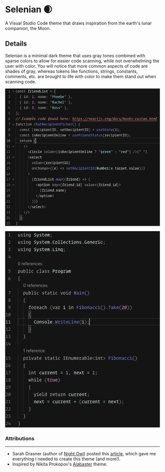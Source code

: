 # Selenian 🌒
A Visual Studio Code theme that draws inspiration from the earth's lunar companion, the Moon. 

## Details
Selenian is a minimal dark theme that uses gray tones combined with sparse colors to allow for easier code scanning, while not overwhelming the user with color. You will notice that more common aspects of code are shades of gray, whereas tokens like functions, strings, constants, comments, etc. are brought to life with color to make them stand out when scanning code.

![hooks_screenshot](hooks_screenshot.png)


![csharp_screenshot](csharp_screenshot.png)

### Attributions
---
- Sarah Drasner (author of [Night Owl](https://github.com/sdras/night-owl-vscode-theme)) posted this [article](https://css-tricks.com/creating-a-vs-code-theme/), which gave me everything I needed to create this theme (and more!).
- Inspired by Nikita Prokopov's [Alabaster](https://github.com/tonsky/vscode-theme-alabaster) theme.
